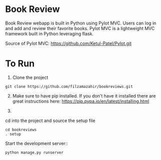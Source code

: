 # Book Review
Book Review webapp is built in Python using Pylot MVC. Users can log in and add and review their favorite books.
Pylot MVC is a lightweight MVC framework built in Python leveraging flask.

Source of Pylot MVC: https://github.com/Ketul-Patel/Pylot.git

# To Run

1) Clone the project
```
git clone https://github.com/filzamazahir/bookreviews.git
```

2) Make sure to have pip installed. If you don't have it installed there are great instructions here: https://pip.pypa.io/en/latest/installing.html

3) 
cd into the project and source the setup file
```
cd bookreviews
. setup
```

Start the development server::
```
python manage.py runserver
```

